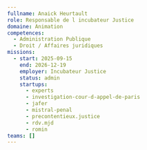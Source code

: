 ```yaml
---
fullname: Anaick Heurtault
role: Responsable de l incubateur Justice
domaine: Animation
competences:
  - Administration Publique
  - Droit / Affaires juridiques
missions:
  - start: 2025-09-15
    end: 2026-12-19
    employer: Incubateur Justice
    status: admin
    startups:
      - experts
      - investigation-cour-d-appel-de-paris
      - jafer
      - mistral-penal
      - precontentieux.justice
      - rdv.mjd
      - romin
teams: []
---
```

